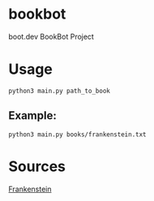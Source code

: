 # bookbot
boot.dev BookBot Project

# Usage

`python3 main.py path_to_book`

## Example:

`python3 main.py books/frankenstein.txt`

# Sources

[Frankenstein](https://raw.githubusercontent.com/asweigart/codebreaker/master/frankenstein.txt)
